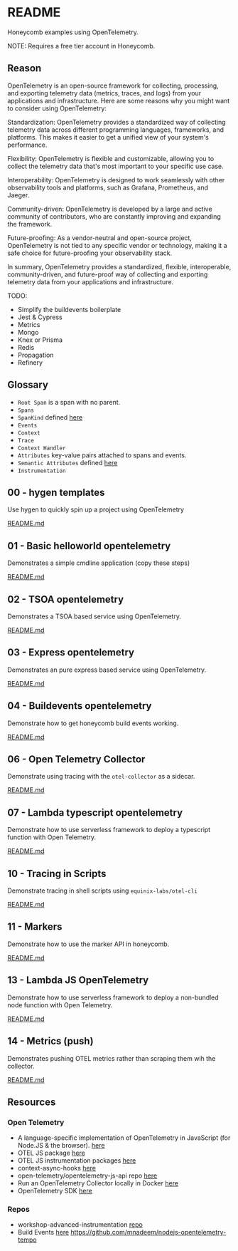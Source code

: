 # README

Honeycomb examples using OpenTelemetry.  

NOTE: Requires a free tier account in Honeycomb.  

## Reason

OpenTelemetry is an open-source framework for collecting, processing, and exporting telemetry data (metrics, traces, and logs) from your applications and infrastructure. Here are some reasons why you might want to consider using OpenTelemetry:  

Standardization: OpenTelemetry provides a standardized way of collecting telemetry data across different programming languages, frameworks, and platforms. This makes it easier to get a unified view of your system's performance.  

Flexibility: OpenTelemetry is flexible and customizable, allowing you to collect the telemetry data that's most important to your specific use case.  

Interoperability: OpenTelemetry is designed to work seamlessly with other observability tools and platforms, such as Grafana, Prometheus, and Jaeger.  

Community-driven: OpenTelemetry is developed by a large and active community of contributors, who are constantly improving and expanding the framework.  

Future-proofing: As a vendor-neutral and open-source project, OpenTelemetry is not tied to any specific vendor or technology, making it a safe choice for future-proofing your observability stack.  

In summary, OpenTelemetry provides a standardized, flexible, interoperable, community-driven, and future-proof way of collecting and exporting telemetry data from your applications and infrastructure.  

TODO:

* Simplify the buildevents boilerplate
* Jest & Cypress
* Metrics
* Mongo
* Knex or Prisma
* Redis
* Propagation
* Refinery

## Glossary

* `Root Span` is a span with no parent.  
* `Spans`
* `SpanKind` defined [here](https://github.com/open-telemetry/opentelemetry-specification/blob/main/specification/trace/api.md#spankind)
* `Events`
* `Context`
* `Trace`
* `Context Handler`
* `Attributes` key-value pairs attached to spans and events.
* `Semantic Attributes` defined [here](https://github.com/open-telemetry/opentelemetry-specification/blob/main/specification/resource/semantic_conventions/README.md)
* `Instrumentation`

## 00 - hygen templates

Use hygen to quickly spin up a project using OpenTelemetry  

[README.md](./00_hygen_templates/README.md)  

## 01 - Basic helloworld opentelemetry

Demonstrates a simple cmdline application (copy these steps)  

[README.md](./01_helloworld_typescript_opentelemetry/README.md)  

## 02 - TSOA opentelemetry

Demonstrates a TSOA based service using OpenTelemetry.  

[README.md](./02_simple_tsoa_opentelemetry/README.md)  

## 03 - Express opentelemetry

Demonstrates an pure express based service using OpenTelemetry.  

[README.md](./03_simple_express/README.md)  

## 04 - Buildevents opentelemetry

Demonstrate how to get honeycomb build events working.  

[README.md](./04_buildevents/README.md)  

## 06 - Open Telemetry Collector

Demonstrate using tracing with the `otel-collector` as a sidecar.  

[README.md](./06_opentelemetry_collector/README.md)  

## 07 - Lambda typescript opentelemetry

Demonstrate how to use serverless framework to deploy a typescript function with Open Telemetry.  

[README.md](./07_lambda_typescript_opentelemetry/README.md)  

## 10 - Tracing in Scripts

Demonstrate tracing in shell scripts using `equinix-labs/otel-cli`  

[README.md](./10_script_tracing/README.md)  

## 11 - Markers

Demonstrate how to use the marker API in honeycomb.  

[README.md](./11_markers/README.md)  

## 13 - Lambda JS OpenTelemetry

Demonstrate how to use serverless framework to deploy a non-bundled node function with Open Telemetry.  

[README.md](./13_lambda_js_opentelemetry/README.md)  

## 14 - Metrics (push)

Demonstrates pushing OTEL metrics rather than scraping them wih the collector.  

[README.md](./14_metrics_push/README.md)  

## Resources

### Open Telemetry

* A language-specific implementation of OpenTelemetry in JavaScript (for Node.JS & the browser). [here](https://opentelemetry.io/docs/instrumentation/js/)
* OTEL JS package [here](https://github.com/open-telemetry/opentelemetry-js)
* OTEL JS instrumentation packages [here](https://github.com/open-telemetry/opentelemetry-js-contrib)
* context-async-hooks [here](https://www.npmjs.com/package/@opentelemetry/context-async-hooks)
* open-telemetry/opentelemetry-js-api repo [here](https://github.com/open-telemetry/opentelemetry-js-api/blob/main/docs/tracing.md)  
* Run an OpenTelemetry Collector locally in Docker [here](https://jessitron.com/2021/08/11/run-an-opentelemetry-collector-locally-in-docker/)  
* OpenTelemetry SDK [here](https://open-telemetry.github.io/opentelemetry-js/modules.html)  

### Repos

* workshop-advanced-instrumentation [repo](https://github.com/honeycombio/workshop-advanced-instrumentation)
* Build Events [here](https://github.com/honeycombio/buildevents)
https://github.com/mnadeem/nodejs-opentelemetry-tempo
